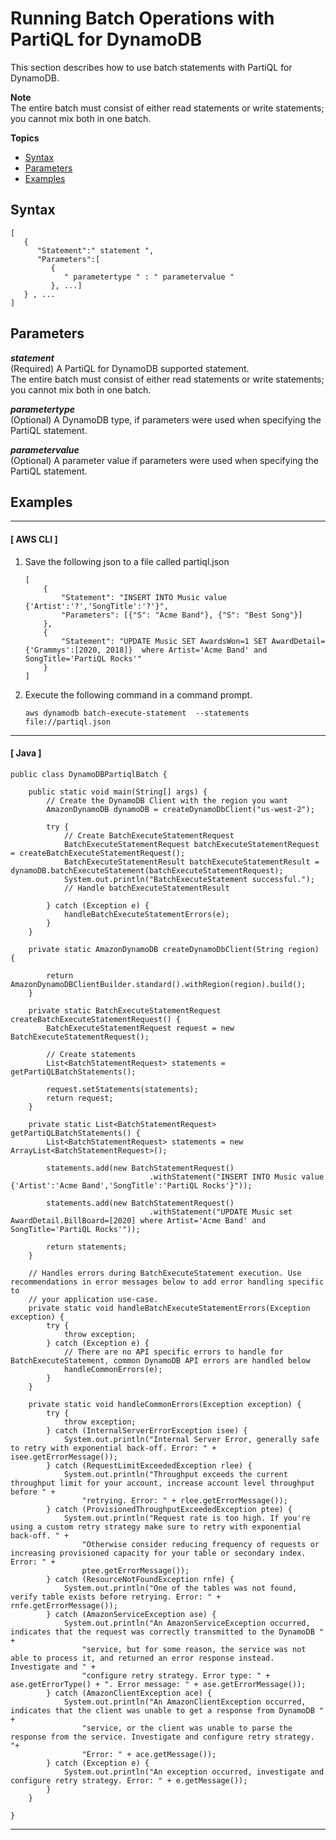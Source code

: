 # Running Batch Operations with PartiQL for DynamoDB<a name="ql-reference.multiplestatements.batching"></a>

This section describes how to use batch statements with PartiQL for DynamoDB\.

**Note**  
The entire batch must consist of either read statements or write statements; you cannot mix both in one batch\.

**Topics**
+ [Syntax](#ql-reference.multiplestatements.batching.syntax)
+ [Parameters](#ql-reference.multiplestatements.batching.parameters)
+ [Examples](#ql-reference.multiplestatements.batching.examples)

## Syntax<a name="ql-reference.multiplestatements.batching.syntax"></a>

```
[
   {
      "Statement":" statement ",
      "Parameters":[
         {
            " parametertype " : " parametervalue "
         }, ...]
   } , ...
]
```

## Parameters<a name="ql-reference.multiplestatements.batching.parameters"></a>

***statement***  
\(Required\) A PartiQL for DynamoDB supported statement\.  
The entire batch must consist of either read statements or write statements; you cannot mix both in one batch\.

***parametertype***  
\(Optional\) A DynamoDB type, if parameters were used when specifying the PartiQL statement\.

***parametervalue***  
\(Optional\) A parameter value if parameters were used when specifying the PartiQL statement\.

## Examples<a name="ql-reference.multiplestatements.batching.examples"></a>

------
#### [ AWS CLI ]

1. Save the following json to a file called partiql\.json

   ```
   [    
       {
           "Statement": "INSERT INTO Music value {'Artist':'?','SongTitle':'?'}",
           "Parameters": [{"S": "Acme Band"}, {"S": "Best Song"}]
       },
       {
           "Statement": "UPDATE Music SET AwardsWon=1 SET AwardDetail={'Grammys':[2020, 2018]}  where Artist='Acme Band' and SongTitle='PartiQL Rocks'"
       }
   ]
   ```

1. Execute the following command in a command prompt\.

   ```
   aws dynamodb batch-execute-statement  --statements  file://partiql.json
   ```

------
#### [ Java ]

```
public class DynamoDBPartiqlBatch {

    public static void main(String[] args) {
        // Create the DynamoDB Client with the region you want
        AmazonDynamoDB dynamoDB = createDynamoDbClient("us-west-2");
        
        try {
            // Create BatchExecuteStatementRequest
            BatchExecuteStatementRequest batchExecuteStatementRequest = createBatchExecuteStatementRequest();
            BatchExecuteStatementResult batchExecuteStatementResult = dynamoDB.batchExecuteStatement(batchExecuteStatementRequest);
            System.out.println("BatchExecuteStatement successful.");
            // Handle batchExecuteStatementResult

        } catch (Exception e) {
            handleBatchExecuteStatementErrors(e);
        }
    }

    private static AmazonDynamoDB createDynamoDbClient(String region) {

        return AmazonDynamoDBClientBuilder.standard().withRegion(region).build();
    }

    private static BatchExecuteStatementRequest createBatchExecuteStatementRequest() {
        BatchExecuteStatementRequest request = new BatchExecuteStatementRequest();

        // Create statements
        List<BatchStatementRequest> statements = getPartiQLBatchStatements();

        request.setStatements(statements);
        return request;
    }

    private static List<BatchStatementRequest> getPartiQLBatchStatements() {
        List<BatchStatementRequest> statements = new ArrayList<BatchStatementRequest>();

        statements.add(new BatchStatementRequest()
                               .withStatement("INSERT INTO Music value {'Artist':'Acme Band','SongTitle':'PartiQL Rocks'}"));

        statements.add(new BatchStatementRequest()
                               .withStatement("UPDATE Music set AwardDetail.BillBoard=[2020] where Artist='Acme Band' and SongTitle='PartiQL Rocks'"));

        return statements;
    }

    // Handles errors during BatchExecuteStatement execution. Use recommendations in error messages below to add error handling specific to 
    // your application use-case.
    private static void handleBatchExecuteStatementErrors(Exception exception) {
        try {
            throw exception;
        } catch (Exception e) {
            // There are no API specific errors to handle for BatchExecuteStatement, common DynamoDB API errors are handled below
            handleCommonErrors(e);
        }
    }

    private static void handleCommonErrors(Exception exception) {
        try {
            throw exception;
        } catch (InternalServerErrorException isee) {
            System.out.println("Internal Server Error, generally safe to retry with exponential back-off. Error: " + isee.getErrorMessage());
        } catch (RequestLimitExceededException rlee) {
            System.out.println("Throughput exceeds the current throughput limit for your account, increase account level throughput before " + 
                "retrying. Error: " + rlee.getErrorMessage());
        } catch (ProvisionedThroughputExceededException ptee) {
            System.out.println("Request rate is too high. If you're using a custom retry strategy make sure to retry with exponential back-off. " +
                "Otherwise consider reducing frequency of requests or increasing provisioned capacity for your table or secondary index. Error: " + 
                ptee.getErrorMessage());
        } catch (ResourceNotFoundException rnfe) {
            System.out.println("One of the tables was not found, verify table exists before retrying. Error: " + rnfe.getErrorMessage());
        } catch (AmazonServiceException ase) {
            System.out.println("An AmazonServiceException occurred, indicates that the request was correctly transmitted to the DynamoDB " + 
                "service, but for some reason, the service was not able to process it, and returned an error response instead. Investigate and " +
                "configure retry strategy. Error type: " + ase.getErrorType() + ". Error message: " + ase.getErrorMessage());
        } catch (AmazonClientException ace) {
            System.out.println("An AmazonClientException occurred, indicates that the client was unable to get a response from DynamoDB " +
                "service, or the client was unable to parse the response from the service. Investigate and configure retry strategy. "+
                "Error: " + ace.getMessage());
        } catch (Exception e) {
            System.out.println("An exception occurred, investigate and configure retry strategy. Error: " + e.getMessage());
        }
    }

}
```

------